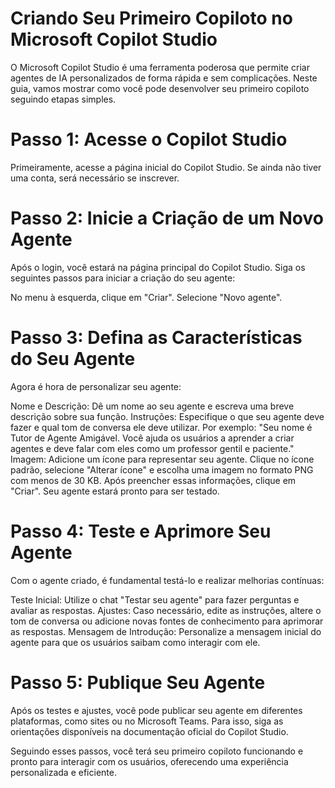 # Criando Seu Primeiro Copiloto no Microsoft Copilot Studio
O Microsoft Copilot Studio é uma ferramenta poderosa que permite criar agentes de IA personalizados de forma rápida e sem complicações. Neste guia, vamos mostrar como você pode desenvolver seu primeiro copiloto seguindo etapas simples.

# Passo 1: Acesse o Copilot Studio
Primeiramente, acesse a página inicial do Copilot Studio. Se ainda não tiver uma conta, será necessário se inscrever.

# Passo 2: Inicie a Criação de um Novo Agente
Após o login, você estará na página principal do Copilot Studio. Siga os seguintes passos para iniciar a criação do seu agente:

No menu à esquerda, clique em "Criar".
Selecione "Novo agente".

# Passo 3: Defina as Características do Seu Agente
Agora é hora de personalizar seu agente:

Nome e Descrição: Dê um nome ao seu agente e escreva uma breve descrição sobre sua função.
Instruções: Especifique o que seu agente deve fazer e qual tom de conversa ele deve utilizar. Por exemplo: "Seu nome é Tutor de Agente Amigável. Você ajuda os usuários a aprender a criar agentes e deve falar com eles como um professor gentil e paciente."
Imagem: Adicione um ícone para representar seu agente. Clique no ícone padrão, selecione "Alterar ícone" e escolha uma imagem no formato PNG com menos de 30 KB.
Após preencher essas informações, clique em "Criar". Seu agente estará pronto para ser testado.

# Passo 4: Teste e Aprimore Seu Agente
Com o agente criado, é fundamental testá-lo e realizar melhorias contínuas:

Teste Inicial: Utilize o chat "Testar seu agente" para fazer perguntas e avaliar as respostas.
Ajustes: Caso necessário, edite as instruções, altere o tom de conversa ou adicione novas fontes de conhecimento para aprimorar as respostas.
Mensagem de Introdução: Personalize a mensagem inicial do agente para que os usuários saibam como interagir com ele.

# Passo 5: Publique Seu Agente
Após os testes e ajustes, você pode publicar seu agente em diferentes plataformas, como sites ou no Microsoft Teams. Para isso, siga as orientações disponíveis na documentação oficial do Copilot Studio.

Seguindo esses passos, você terá seu primeiro copiloto funcionando e pronto para interagir com os usuários, oferecendo uma experiência personalizada e eficiente.
